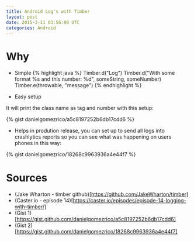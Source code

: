 ```yaml
---
title: Android Log's with Timber
layout: post
date: 2015-3-11 03:56:00 UTC
categories: Android
---
```


# Why 

- Simple
{% highlight java %}
Timber.d("Log")
Timber.d("With some format %s and this number: %d", someString, someNumber)
Timber.e(throwable, "message")
{% endhighlight %}

- Easy setup 

It will print the class name as tag and number with this setup:

{% gist danielgomezrico/a5c8197252b6db17cdd6 %}

- Helps in prodution release, you can set up to send all logs into crashlytics reports so you can see what was happening on users phones in this way:

{% gist danielgomezrico/18268c9963936a4e44f7 %}


# Sources

- (Jake Wharton - timber github)[https://github.com/JakeWharton/timber]
- (Caster.io - episode 14)[https://caster.io/episodes/episode-14-logging-with-timber/]
- (Gist 1)[https://gist.github.com/danielgomezrico/a5c8197252b6db17cdd6]
- (Gist 2)[https://gist.github.com/danielgomezrico/18268c9963936a4e44f7]